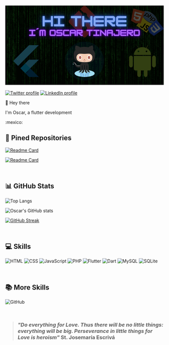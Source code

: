 ![Banner Oscar](/assets/banner.png)

[![Twitter profile](https://img.shields.io/badge/Twitter-Profile-informational?style=flat&logo=twitter&logoColor=white&color=1CA2F1&labelColor=082032)](https://twitter.com/117Tinajero)
[![LinkedIn profile](https://img.shields.io/badge/LinkedIn-Profile-informational?style=flat&logo=linkedin&logoColor=white&color=0D76A8&labelColor=082032)](https://www.linkedin.com/in/oscar-isaac-tinajero-maldonado-48b61b199/)

<p>👋 Hey there</p>

<p>I'm Oscar, a flutter development</p>
:mexico:

<br>

## :pushpin: Pined Repositories

[![Readme Card](https://github-readme-stats.vercel.app/api/pin/?username=OscarTinajero117&repo=rfc_sat_web_scraping&bg_color=082032&hide_border=true&title_color=ffffff&text_color=ffffff&icon_color=ff006c)](https://github.com/OscarTinajero117/rfc_sat_web_scraping)

[![Readme Card](https://github-readme-stats.vercel.app/api/pin/?username=OscarTinajero117&repo=Internet-de-las-cosas_IoT&bg_color=082032&hide_border=true&title_color=ffffff&text_color=ffffff&icon_color=ff006c)](https://github.com/OscarTinajero117/Internet-de-las-cosas_IoT)

<br>

## :bar_chart: GitHub Stats

![Top Langs](https://github-readme-stats.vercel.app/api/top-langs/?username=OscarTinajero117&bg_color=082032&hide_border=true&title_color=EEEEEE&text_color=EEEEEE&icon_color=ff006c&count_private=true)

![Oscar's GitHub stats](https://github-readme-stats.vercel.app/api?username=OscarTinajero117&bg_color=082032&hide_border=true&title_color=EEEEEE&text_color=EEEEEE&icon_color=ff006c&show_icons=true&count_private=true)

[![GitHub Streak](https://github-readme-streak-stats.herokuapp.com/?user=OscarTinajero117&background=082032&dates=ffffff&ring=F7DF1E&fire=F7DF1E&currStreakNum=ffffff&sideNums=ffffff&currStreakLabel=ff006c&sideLabels=ff006c&hide_border=true)](https://git.io/streak-stats)

<br>

## :computer: Skills

![HTML](https://img.shields.io/badge/Code-HTML-informational?style=flat&logo=html5&logoColor=white&color=f06529&labelColor=082032)
![CSS](https://img.shields.io/badge/Code-CSS-informational?style=flat&logo=css3&logoColor=white&color=264de4&labelColor=082032)
![JavaScript](https://img.shields.io/badge/Code-JavaScript-informational?style=flat&logo=javascript&logoColor=white&color=F7DF1E&labelColor=082032)
![PHP](https://img.shields.io/badge/Code-PHP-informational?style=flat&logo=php&logoColor=white&color=F7DF1E&labelColor=082032)
![Flutter](https://img.shields.io/badge/Code-Flutter-informational?style=flat&logo=flutter&logoColor=white&color=f06529&labelColor=082032)
![Dart](https://img.shields.io/badge/Code-Dart-informational?style=flat&logo=dart&logoColor=white&color=f06529&labelColor=082032)
![MySQL](https://img.shields.io/badge/Code-SQL-informational?style=flat&logo=mysql&logoColor=white&color=f06529&labelColor=082032)
![SQLite](https://img.shields.io/badge/Code-SQL-informational?style=flat&logo=sqlite&logoColor=white&color=f06529&labelColor=082032)

<br>

## :books: More Skills

![GitHub](https://img.shields.io/badge/Tools-GitHub-informational?style=flat&logo=github&logoColor=white&color=181717&labelColor=082032)

<br>

> ### _"Do everything for Love. Thus there will be no little things: everything will be big. Perseverance in little things for Love is heroism"_ St. Josemaría Escrivá
      
<!-- página para los favicons https://dev.to/envoy_/150-badges-for-github-pnk -->
<!-- página para badges-->



<!--
**OscarTinajero117/OscarTinajero117** is a ✨ _special_ ✨ repository because its `README.md` (this file) appears on your GitHub profile.

Here are some ideas to get you started:

- 🔭 I’m currently working on ...
- 🌱 I’m currently learning ...
- 👯 I’m looking to collaborate on ...
- 🤔 I’m looking for help with ...
- 💬 Ask me about ...
- 📫 How to reach me: ...
- 😄 Pronouns: ...
- ⚡ Fun fact: ...
-->
